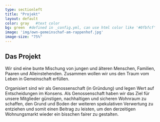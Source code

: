 ```yaml
---
type: sectionleft
title: "Projekt"
layout: default
color: gray   #text color
bg: green  #defined in _config.yml, can use html color like '#0fbfcf'
image: 'img/own-gemeinschaf-am-rappenhof.jpg'
image-size: "75%"
---
```


## Das Projekt

Wir sind eine bunte Mischung von jungen und älteren Menschen, Familien, Paaren und Alleinstehenden. Zusammen wollen wir uns den Traum vom Leben in Gemeinschaft erfüllen.


Organisiert sind wir als Genossenschaft (in Gründung) und legen Wert auf Entscheidungen im Konsens. Als Genossenschaft haben wir das Ziel für unsere Mitglieder günstigen, nachhaltigen und sicheren Wohnraum zu schaffen, den Grund und Boden der weiteren spekulativen Verwertung zu entziehen und somit einen Beitrag zu leisten, um den derzeitigen Wohnungsmarkt wieder ein bisschen fairer zu gestalten.
